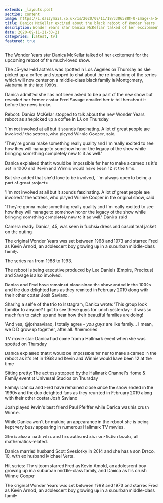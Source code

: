 ```yaml
---
extends: _layouts.post
section: content
image: https://i.dailymail.co.uk/1s/2020/09/11/18/33065888-0-image-a-54_1599847075528.jpg 
title: Danica McKellar excited about the black reboot of Wonder Years 
description: Wonder Years star Danica McKellar talked of her excitement for the upcoming reboot of the much-loved show. 
date: 2020-09-11-21-30-21 
categories: [latest, tv] 
featured: true 
--- 
```

The Wonder Years star Danica McKellar talked of her excitement for the upcoming reboot of the much-loved show.

The 45-year-old actress was spotted in Los Angeles on Thursday as she picked up a coffee and stopped to chat about the re-imagining of the series which will now center on a middle-class black family in Montgomery, Alabama in the late 1960s. 

Danica admitted she has not been asked to be a part of the new show but revealed her former costar Fred Savage emailed her to tell her about it before the news broke.

Reboot: Danica McKellar stopped to talk about the new Wonder Years reboot as she picked up a coffee in LA on Thursday

'I'm not involved at all but it sounds fascinating. A lot of great people are involved.' the actress, who played Winnie Cooper, said.

'They're gonna make something really quality and I'm really excited to see how they will manage to somehow honor the legacy of the show while bringing something completely new to it as well.'

Danica explained that it would be impossible for her to make a cameo as it's set in 1968 and Kevin and Winnie would have been 12 at the time. 

But she added that she'd love to be involved, 'I'm always open to being a part of great projects.' 

'I'm not involved at all but it sounds fascinating. A lot of great people are involved.' the actress, who played Winnie Cooper in the original show, said

'They're gonna make something really quality and I'm really excited to see how they will manage to somehow honor the legacy of the show while bringing something completely new to it as well.' Danica said

Camera ready: Danica, 45, was seen in fuchsia dress and casual teal jacket on the outing

The original Wonder Years was set between 1968 and 1973 and starred Fred as Kevin Arnold, an adolescent boy growing up in a suburban middle-class family. 

The series ran from 1988 to 1993. 

The reboot is being executive produced by Lee Daniels (Empire, Precious) and Savage is also involved.

Danica and Fred have remained close since the show ended in the 1990s and the duo delighted fans as they reunited in February 2019 along with their other costar Josh Saviano. 

Sharing a selfie of the trio to Instagram, Danica wrote: 'This group look familiar to anyone? I got to see these guys for lunch yesterday - it was so much fun to catch up and hear how their beautiful families are doing! 

'And yes, @joshsaviano, I totally agree - *you guys* are like family... I mean, we DID grow up together, after all. #memories'

TV movie star: Danica had come from a Hallmark event when she was spotted on Thursday

Danica explained that it would be impossible for her to make a cameo in the reboot as it's set in 1968 and Kevin and Winnie would have been 12 at the time

Sitting pretty: The actress stopped by the Hallmark Channel's Home & Family event at Universal Studios on Thursday

Family: Danica and Fred have remained close since the show ended in the 1990s and the duo delighted fans as they reunited in February 2019 along with their other costar Josh Saviano

Josh played Kevin's best friend Paul Pfeiffer while Danica was his crush Winnie. 

While Danica won't be making an appearance in the reboot she is being kept very busy appearing in numerous Hallmark TV movies. 

She is also a math whiz and has authored six non-fiction books, all mathematics-related. 

Danica married husband Scott Sveslosky in 2014 and she has a son Draco, 10, with ex husband Michael Verta. 

Hit series: The sitcom starred Fred as Kevin Arnold, an adolescent boy growing up in a suburban middle-class family, and Danica as his crush Winnie Cooper

The original Wonder Years was set between 1968 and 1973 and starred Fred as Kevin Arnold, an adolescent boy growing up in a suburban middle-class family

